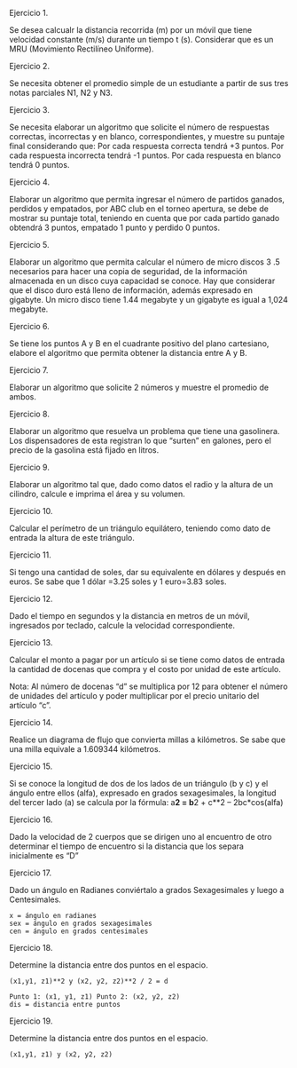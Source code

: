  Ejercicio 1.

Se desea calcualr la distancia recorrida (m) por un móvil que tiene velocidad constante (m/s) durante un tiempo t (s). Considerar que es un MRU (Movimiento Rectilíneo Uniforme).

Ejercicio 2.

Se necesita obtener el promedio simple de un estudiante a partir de sus tres notas parciales N1, N2 y N3.

Ejercicio 3.

Se necesita elaborar un algoritmo que solicite el número de respuestas correctas, incorrectas y en blanco, correspondientes, y muestre su puntaje final considerando que: 
    Por cada respuesta correcta tendrá +3 puntos.
    Por cada respuesta incorrecta tendrá -1 puntos.
    Por cada respuesta en blanco tendrá 0 puntos.

Ejercicio 4.

Elaborar un algoritmo que permita ingresar el número de partidos ganados, perdidos y empatados, por ABC club en el torneo apertura, se debe de mostrar su puntaje total, teniendo en cuenta que por cada partido ganado obtendrá 3 puntos, empatado 1 punto y perdido 0 puntos.

Ejercicio 5.

Elaborar un algoritmo que permita calcular el número de micro discos 3 .5 necesarios para hacer una copia de seguridad, de la información almacenada en un disco cuya capacidad se conoce. Hay que considerar que el disco duro está lleno de información, además expresado en gigabyte. Un micro disco tiene 1.44 megabyte y un gigabyte es igual a 1,024 megabyte.

Ejercicio 6.

Se tiene los puntos A y B en el cuadrante positivo del plano cartesiano, elabore el algoritmo que permita obtener la distancia entre A y B.

Ejercicio 7.

Elaborar un algoritmo que solicite 2 números y muestre el promedio de ambos.

Ejercicio 8.

Elaborar un algoritmo que resuelva un problema que tiene una gasolinera. Los dispensadores de esta registran lo que “surten” en galones, pero el precio de la gasolina está fijado en litros.

Ejercicio 9.

Elaborar un algoritmo tal que, dado como datos el radio y la altura de un cilindro, calcule e imprima el área y su volumen. 

Ejercicio 10.

Calcular el perímetro de un triángulo equilátero, teniendo como dato de entrada la altura de este triángulo.

Ejercicio 11.

Si tengo una cantidad de soles, dar su equivalente en dólares y después en euros. Se sabe que 1 dólar =3.25 soles y 1 euro=3.83 soles.

Ejercicio 12.

Dado el tiempo en segundos y la distancia en metros de un móvil, ingresados por teclado, calcule la velocidad correspondiente.

Ejercicio 13.

Calcular el monto a pagar por un artículo si se tiene como datos de entrada la cantidad de docenas que compra y el costo por unidad de este artículo. 

Nota: Al número de docenas “d” se multiplica por 12 para obtener
el número de unidades del artículo y poder multiplicar por el
precio unitario del artículo “c”.

Ejercicio 14.

Realice un diagrama de flujo que convierta millas a kilómetros. Se sabe que una milla equivale a 1.609344 kilómetros.

Ejercicio 15.

Si se conoce la longitud de dos de los lados de un triángulo (b y c) y el ángulo entre ellos (alfa), expresado en grados sexagesimales, la longitud del tercer lado (a) se calcula por la fórmula:
a**2 = b**2 + c**2 – 2bc*cos(alfa)

Ejercicio 16.

Dado la velocidad de 2 cuerpos que se dirigen uno al encuentro de otro determinar el tiempo de encuentro si la distancia que los separa inicialmente es “D”

Ejercicio 17.

Dado un ángulo en Radianes conviértalo a grados Sexagesimales y luego a Centesimales.

    x = ángulo en radianes
    sex = ángulo en grados sexagesimales
    cen = ángulo en grados centesimales

Ejercicio 18.

Determine la distancia entre dos puntos en el espacio.
    
    (x1,y1, z1)**2 y (x2, y2, z2)**2 / 2 = d
    
    Punto 1: (x1, y1, z1) Punto 2: (x2, y2, z2)
    dis = distancia entre puntos

Ejercicio 19.

Determine la distancia entre dos puntos en el espacio.
    
    (x1,y1, z1) y (x2, y2, z2)
